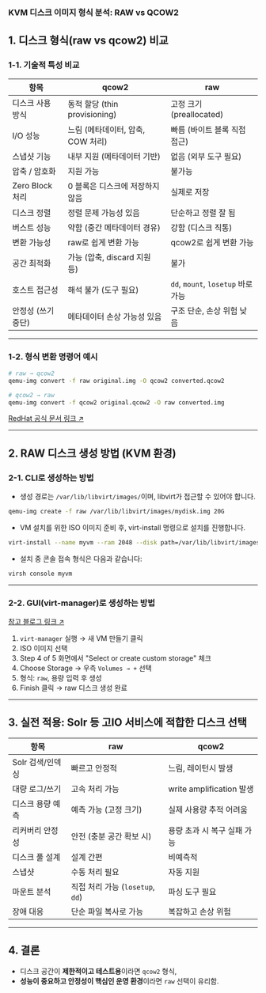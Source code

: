 ### KVM 디스크 이미지 형식 분석: RAW vs QCOW2


## 1. 디스크 형식(raw vs qcow2) 비교

### 1-1. 기술적 특성 비교

| 항목 | qcow2 | raw |
|------|-------|-----|
| 디스크 사용 방식 | 동적 할당 (thin provisioning) | 고정 크기 (preallocated) |
| I/O 성능 | 느림 (메타데이터, 압축, COW 처리) | 빠름 (바이트 블록 직접 접근) |
| 스냅샷 기능 | 내부 지원 (메타데이터 기반) | 없음 (외부 도구 필요) |
| 압축 / 암호화 | 지원 가능 | 불가능 |
| Zero Block 처리 | 0 블록은 디스크에 저장하지 않음 | 실제로 저장 |
| 디스크 정렬 | 정렬 문제 가능성 있음 | 단순하고 정렬 잘 됨 |
| 버스트 성능 | 약함 (중간 메타데이터 경유) | 강함 (디스크 직통) |
| 변환 가능성 | raw로 쉽게 변환 가능 | qcow2로 쉽게 변환 가능 |
| 공간 최적화 | 가능 (압축, discard 지원 등) | 불가 |
| 호스트 접근성 | 해석 불가 (도구 필요) | `dd`, `mount`, `losetup` 바로 가능 |
| 안정성 (쓰기 중단) | 메타데이터 손상 가능성 있음 | 구조 단순, 손상 위험 낮음 |

---

### 1-2. 형식 변환 명령어 예시

```bash
# raw → qcow2
qemu-img convert -f raw original.img -O qcow2 converted.qcow2

# qcow2 → raw
qemu-img convert -f qcow2 original.qcow2 -O raw converted.img
```

[RedHat 공식 문서 링크 ↗](https://docs.redhat.com/ko/documentation/red_hat_enterprise_linux/8/html/configuring_and_managing_virtualization/managing-virtual-disk-images-by-using-the-cli_managing-storage-for-virtual-machines#converting-between-virtual-disk-image-formats_managing-virtual-disk-images-by-using-the-cli)

---

## 2. RAW 디스크 생성 방법 (KVM 환경)

### 2-1. CLI로 생성하는 방법
- 생성 경로는 `/var/lib/libvirt/images/`이며, libvirt가 접근할 수 있어야 합니다.
  
```bash
qemu-img create -f raw /var/lib/libvirt/images/mydisk.img 20G
```

- VM 설치를 위한 ISO 이미지 준비 후, virt-install 명령으로 설치를 진행합니다.

```bash
virt-install --name myvm --ram 2048 --disk path=/var/lib/libvirt/images/mydisk.img,format=raw --vcpus 2 --os-type linux --cdrom /path/to/installer.iso --network bridge=virbr0
```

- 설치 중 콘솔 접속 형식은 다음과 같습니다:

```bash
virsh console myvm
```

---

### 2-2. GUI(virt-manager)로 생성하는 방법

[참고 블로그 링크 ↗](https://lilo.tistory.com/95)

1. `virt-manager` 실행 → 새 VM 만들기 클릭  
2. ISO 이미지 선택  
3. Step 4 of 5 화면에서 "Select or create custom storage" 체크  
4. Choose Storage → 우측 `Volumes → +` 선택  
5. 형식: `raw`, 용량 입력 후 생성  
6. Finish 클릭 → raw 디스크 생성 완료

---

## 3. 실전 적용: Solr 등 고IO 서비스에 적합한 디스크 선택

| 항목 | raw | qcow2 |
|------|-----|-------|
| Solr 검색/인덱싱 | 빠르고 안정적 | 느림, 레이턴시 발생 |
| 대량 로그/쓰기 | 고속 처리 가능 | write amplification 발생 |
| 디스크 용량 예측 | 예측 가능 (고정 크기) | 실제 사용량 추적 어려움 |
| 리커버리 안정성 | 안전 (충분 공간 확보 시) | 용량 초과 시 복구 실패 가능 |
| 디스크 풀 설계 | 설계 간편 | 비예측적 |
| 스냅샷 | 수동 처리 필요 | 자동 지원 |
| 마운트 분석 | 직접 처리 가능 (`losetup`, `dd`) | 파싱 도구 필요 |
| 장애 대응 | 단순 파일 복사로 가능 | 복잡하고 손상 위험 |

---

## 4. 결론

- 디스크 공간이 **제한적이고 테스트용**이라면 `qcow2` 형식, 
- **성능이 중요하고 안정성이 핵심인 운영 환경**이라면 `raw` 선택이 유리함.
